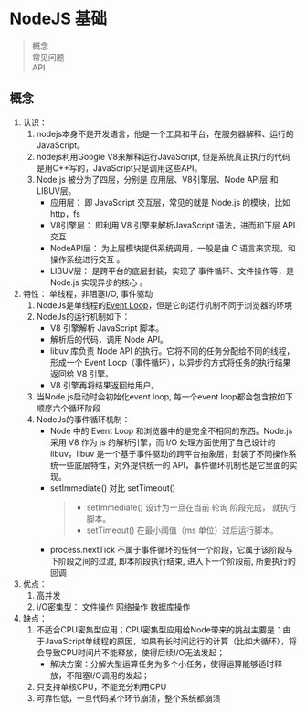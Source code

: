 # NodeJS 基础
> 概念  
> 常见问题  
> API

## 概念
1. 认识：
    1. nodejs本身不是开发语言，他是一个工具和平台，在服务器解释、运行的JavaScript。
    2. nodejs利用Google V8来解释运行JavaScript, 但是系统真正执行的代码是用C++写的，JavaScript只是调用这些API。
    3. Node.js 被分为了四层，分别是 应用层、V8引擎层、Node API层 和 LIBUV层。
        - 应用层：   即 JavaScript 交互层，常见的就是 Node.js 的模块，比如 http，fs
        - V8引擎层：  即利用 V8 引擎来解析JavaScript 语法，进而和下层 API 交互
        - NodeAPI层：  为上层模块提供系统调用，一般是由 C 语言来实现，和操作系统进行交互 。
        - LIBUV层： 是跨平台的底层封装，实现了 事件循环、文件操作等，是 Node.js 实现异步的核心 。
2. 特性： 单线程，非阻塞I/O, 事件驱动
    1. NodeJs是单线程的[Event Loop](https://nodejs.org/zh-cn/docs/guides/event-loop-timers-and-nexttick/)，但是它的运行机制不同于浏览器的环境
    2. NodeJs的运行机制如下：
        - V8 引擎解析 JavaScript 脚本。
        - 解析后的代码，调用 Node API。
        - libuv 库负责 Node API 的执行。它将不同的任务分配给不同的线程，形成一个 Event Loop（事件循环），以异步的方式将任务的执行结果返回给 V8 引擎。
        - V8 引擎再将结果返回给用户。
    3. 当Node.js启动时会初始化event loop, 每一个event loop都会包含按如下顺序六个循环阶段
    4. NodeJs的事件循环机制：
        - Node 中的 Event Loop 和浏览器中的是完全不相同的东西。Node.js 采用 V8 作为 js 的解析引擎，而 I/O 处理方面使用了自己设计的 libuv，libuv 是一个基于事件驱动的跨平台抽象层，封装了不同操作系统一些底层特性，对外提供统一的 API，事件循环机制也是它里面的实现。
        - setImmediate() 对比 setTimeout()
            > - setImmediate() 设计为一旦在当前 轮询 阶段完成， 就执行脚本。  
            > - setTimeout() 在最小阈值（ms 单位）过后运行脚本。
        - process.nextTick 不属于事件循环的任何一个阶段，它属于该阶段与下阶段之间的过渡, 即本阶段执行结束, 进入下一个阶段前, 所要执行的回调
3. 优点：
    1. 高并发
    2. i/O密集型： 文件操作 网络操作  数据库操作
4. 缺点：
    1. 不适合CPU密集型应用；CPU密集型应用给Node带来的挑战主要是：由于JavaScript单线程的原因，如果有长时间运行的计算（比如大循环），将会导致CPU时间片不能释放，使得后续I/O无法发起；
        - 解决方案：分解大型运算任务为多个小任务，使得运算能够适时释放，不阻塞I/O调用的发起；
    2. 只支持单核CPU，不能充分利用CPU
    3. 可靠性低，一旦代码某个环节崩溃，整个系统都崩溃 
